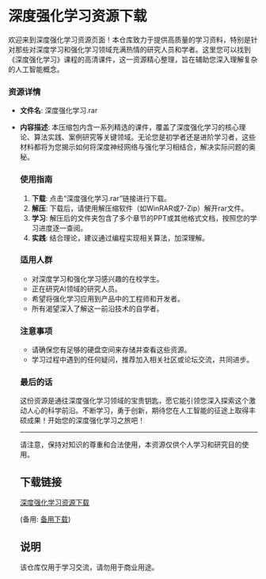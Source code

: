 # 深度强化学习资源下载

欢迎来到深度强化学习资源页面！本仓库致力于提供高质量的学习资料，特别是针对那些对深度学习和强化学习领域充满热情的研究人员和学者。这里您可以找到《深度强化学习》课程的高清课件，这一资源精心整理，旨在辅助您深入理解复杂的人工智能概念。

### 资源详情

- **文件名**: 深度强化学习.rar
- **内容描述**: 本压缩包内含一系列精选的课件，覆盖了深度强化学习的核心理论、算法实践、案例研究等关键领域。无论您是初学者还是进阶学习者，这些材料都将为您揭示如何将深度神经网络与强化学习相结合，解决实际问题的奥秘。

  ### 使用指南

  1. **下载**: 点击“深度强化学习.rar”链接进行下载。
  2. **解压**: 下载后，请使用解压缩软件（如WinRAR或7-Zip）解开rar文件。
  3. **学习**: 解压后的文件夹包含了多个章节的PPT或其他格式文档，按照您的学习进度逐一查阅。
  4. **实践**: 结合理论，建议通过编程实现相关算法，加深理解。

  ### 适用人群

  - 对深度学习和强化学习感兴趣的在校学生。
  - 正在研究AI领域的研究人员。
  - 希望将强化学习应用到产品中的工程师和开发者。
  - 所有渴望深入了解这一前沿技术的自学者。

  ### 注意事项

  - 请确保您有足够的硬盘空间来存储并查看这些资源。
  - 学习过程中遇到的任何疑问，推荐加入相关社区或论坛交流，共同进步。

  ### 最后的话

  这份资源是通往深度强化学习领域的宝贵钥匙，愿它能引领您深入探索这个激动人心的科学前沿。不断学习，勇于创新，期待您在人工智能的征途上取得丰硕成果！开始您的深度强化学习之旅吧！

  ---

  请注意，保持对知识的尊重和合法使用，本资源仅供个人学习和研究目的使用。

  ## 下载链接
  [深度强化学习资源下载](https://pan.quark.cn/s/eb3c65646851) 

  (备用: [备用下载](https://pan.baidu.com/s/1gmkSHTRjyZb7gL204sZ4ZA?pwd=1234))

  ## 说明

  该仓库仅用于学习交流，请勿用于商业用途。
